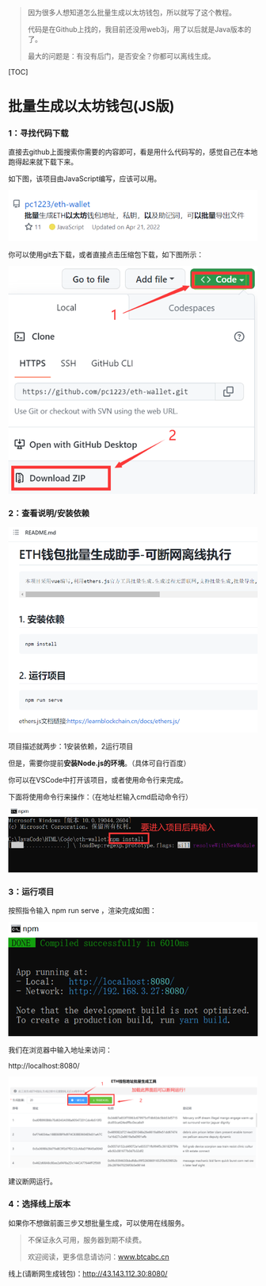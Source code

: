 > 因为很多人想知道怎么批量生成以太坊钱包，所以就写了这个教程。
>
> 代码是在Github上找的，我目前还没用web3j，用了以后就是Java版本的了。
>
> 最大的问题是：有没有后门，是否安全？你都可以离线生成。

[TOC]

# 批量生成以太坊钱包(JS版)

### 1：寻找代码下载

直接去github上面搜索你需要的内容即可，看是用什么代码写的，感觉自己在本地跑得起来就下载下来。

如下图，该项目由JavaScript编写，应该可以用。

![](../../../img/2023/3/2/1.png)

你可以使用git去下载，或者直接点击压缩包下载，如下图所示：

![](../../../img/2023/3/2/3.png)



### 2：查看说明/安装依赖



![](../../../img/2023/3/2/2.png)

项目描述就两步：1安装依赖，2运行项目

但是，需要你提前**安装Node.js的环境**。（具体可自行百度）

你可以在VSCode中打开该项目，或者使用命令行来完成。

下面将使用命令行来操作：（在地址栏输入cmd启动命令行）

![](../../../img/2023/3/2/4.png)

### 3：运行项目

按照指令输入 npm run serve ，渲染完成如图：

![](../../../img/2023/3/2/5.png)

我们在浏览器中输入地址来访问：

http://localhost:8080/

![](../../../img/2023/3/2/6.png)

建议断网运行。

### 4：选择线上版本

如果你不想做前面三步又想批量生成，可以使用在线服务。

> 不保证永久可用，服务器到期不续费。
>
> 欢迎阅读，更多信息请访问：www.btcabc.cn

线上(请断网生成钱包)：http://43.143.112.30:8080/